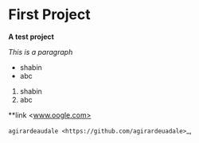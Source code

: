 # First Project

**A test project**

*This is a paragraph*

- shabin
- abc

1. shabin
2. abc

**link 
 <www.oogle.com>
 
  `agirardeaudale <https://github.com/agirardeuadale>`_,
